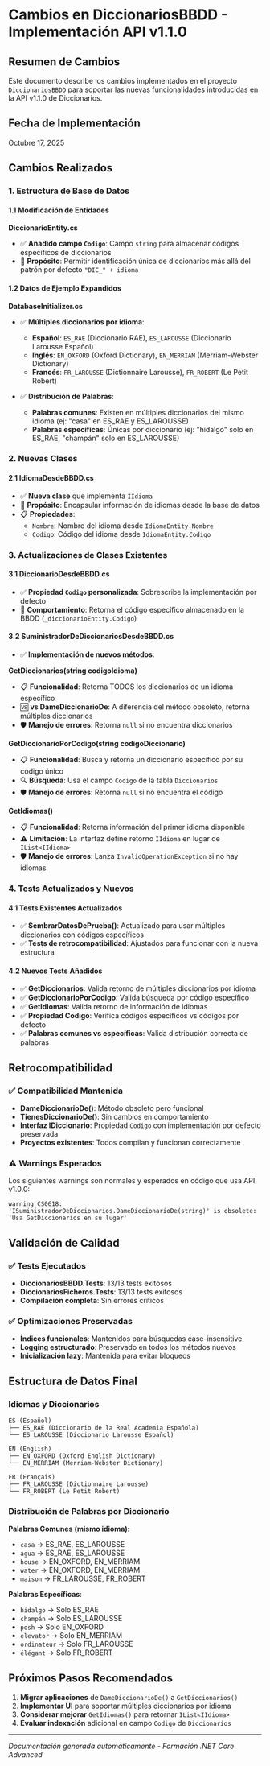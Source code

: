 # Cambios en DiccionariosBBDD - Implementación API v1.1.0

## Resumen de Cambios

Este documento describe los cambios implementados en el proyecto `DiccionariosBBDD` para soportar las nuevas funcionalidades introducidas en la API v1.1.0 de Diccionarios.

## Fecha de Implementación
Octubre 17, 2025

## Cambios Realizados

### 1. Estructura de Base de Datos

#### 1.1 Modificación de Entidades

**DiccionarioEntity.cs**
- ✅ **Añadido campo `Codigo`**: Campo `string` para almacenar códigos específicos de diccionarios
- 🔧 **Propósito**: Permitir identificación única de diccionarios más allá del patrón por defecto `"DIC_" + idioma`

#### 1.2 Datos de Ejemplo Expandidos

**DatabaseInitializer.cs**
- ✅ **Múltiples diccionarios por idioma**:
  - **Español**: `ES_RAE` (Diccionario RAE), `ES_LAROUSSE` (Diccionario Larousse Español)
  - **Inglés**: `EN_OXFORD` (Oxford Dictionary), `EN_MERRIAM` (Merriam-Webster Dictionary)  
  - **Francés**: `FR_LAROUSSE` (Dictionnaire Larousse), `FR_ROBERT` (Le Petit Robert)

- ✅ **Distribución de Palabras**:
  - **Palabras comunes**: Existen en múltiples diccionarios del mismo idioma (ej: "casa" en ES_RAE y ES_LAROUSSE)
  - **Palabras específicas**: Únicas por diccionario (ej: "hidalgo" solo en ES_RAE, "champán" solo en ES_LAROUSSE)

### 2. Nuevas Clases

#### 2.1 IdiomaDesdeBBDD.cs
- ✅ **Nueva clase** que implementa `IIdioma`
- 🔧 **Propósito**: Encapsular información de idiomas desde la base de datos
- 📋 **Propiedades**:
  - `Nombre`: Nombre del idioma desde `IdiomaEntity.Nombre`
  - `Codigo`: Código del idioma desde `IdiomaEntity.Codigo`

### 3. Actualizaciones de Clases Existentes

#### 3.1 DiccionarioDesdeBBDD.cs
- ✅ **Propiedad `Codigo` personalizada**: Sobrescribe la implementación por defecto
- 🔧 **Comportamiento**: Retorna el código específico almacenado en la BBDD (`_diccionarioEntity.Codigo`)

#### 3.2 SuministradorDeDiccionariosDesdeBBDD.cs
- ✅ **Implementación de nuevos métodos**:

**GetDiccionarios(string codigoIdioma)**
- 📋 **Funcionalidad**: Retorna TODOS los diccionarios de un idioma específico
- 🆚 **vs DameDiccionarioDe**: A diferencia del método obsoleto, retorna múltiples diccionarios
- 🛡️ **Manejo de errores**: Retorna `null` si no encuentra diccionarios

**GetDiccionarioPorCodigo(string codigoDiccionario)**
- 📋 **Funcionalidad**: Busca y retorna un diccionario específico por su código único
- 🔍 **Búsqueda**: Usa el campo `Codigo` de la tabla `Diccionarios`
- 🛡️ **Manejo de errores**: Retorna `null` si no encuentra el código

**GetIdiomas()**
- 📋 **Funcionalidad**: Retorna información del primer idioma disponible
- ⚠️ **Limitación**: La interfaz define retorno `IIdioma` en lugar de `IList<IIdioma>`
- 🛡️ **Manejo de errores**: Lanza `InvalidOperationException` si no hay idiomas

### 4. Tests Actualizados y Nuevos

#### 4.1 Tests Existentes Actualizados
- ✅ **SembrarDatosDePrueba()**: Actualizado para usar múltiples diccionarios con códigos específicos
- ✅ **Tests de retrocompatibilidad**: Ajustados para funcionar con la nueva estructura

#### 4.2 Nuevos Tests Añadidos
- ✅ **GetDiccionarios**: Valida retorno de múltiples diccionarios por idioma
- ✅ **GetDiccionarioPorCodigo**: Valida búsqueda por código específico
- ✅ **GetIdiomas**: Valida retorno de información de idiomas
- ✅ **Propiedad Codigo**: Verifica códigos específicos vs códigos por defecto
- ✅ **Palabras comunes vs específicas**: Valida distribución correcta de palabras

## Retrocompatibilidad

### ✅ Compatibilidad Mantenida
- **DameDiccionarioDe()**: Método obsoleto pero funcional
- **TienesDiccionarioDe()**: Sin cambios en comportamiento
- **Interfaz IDiccionario**: Propiedad `Codigo` con implementación por defecto preservada
- **Proyectos existentes**: Todos compilan y funcionan correctamente

### ⚠️ Warnings Esperados
Los siguientes warnings son normales y esperados en código que usa API v1.0.0:
```
warning CS0618: 'ISuministradorDeDiccionarios.DameDiccionarioDe(string)' is obsolete: 'Usa GetDiccionarios en su lugar'
```

## Validación de Calidad

### ✅ Tests Ejecutados
- **DiccionariosBBDD.Tests**: 13/13 tests exitosos
- **DiccionariosFicheros.Tests**: 13/13 tests exitosos  
- **Compilación completa**: Sin errores críticos

### ✅ Optimizaciones Preservadas
- **Índices funcionales**: Mantenidos para búsquedas case-insensitive
- **Logging estructurado**: Preservado en todos los métodos nuevos
- **Inicialización lazy**: Mantenida para evitar bloqueos

## Estructura de Datos Final

### Idiomas y Diccionarios
```
ES (Español)
├── ES_RAE (Diccionario de la Real Academia Española)
└── ES_LAROUSSE (Diccionario Larousse Español)

EN (English)  
├── EN_OXFORD (Oxford English Dictionary)
└── EN_MERRIAM (Merriam-Webster Dictionary)

FR (Français)
├── FR_LAROUSSE (Dictionnaire Larousse)  
└── FR_ROBERT (Le Petit Robert)
```

### Distribución de Palabras por Diccionario

**Palabras Comunes (mismo idioma)**:
- `casa` → ES_RAE, ES_LAROUSSE
- `agua` → ES_RAE, ES_LAROUSSE  
- `house` → EN_OXFORD, EN_MERRIAM
- `water` → EN_OXFORD, EN_MERRIAM
- `maison` → FR_LAROUSSE, FR_ROBERT

**Palabras Específicas**:
- `hidalgo` → Solo ES_RAE
- `champán` → Solo ES_LAROUSSE
- `posh` → Solo EN_OXFORD  
- `elevator` → Solo EN_MERRIAM
- `ordinateur` → Solo FR_LAROUSSE
- `élégant` → Solo FR_ROBERT

## Próximos Pasos Recomendados

1. **Migrar aplicaciones** de `DameDiccionarioDe()` a `GetDiccionarios()`
2. **Implementar UI** para soportar múltiples diccionarios por idioma
3. **Considerar mejorar** `GetIdiomas()` para retornar `IList<IIdioma>`
4. **Evaluar indexación** adicional en campo `Codigo` de `Diccionarios`

---
*Documentación generada automáticamente - Formación .NET Core Advanced*